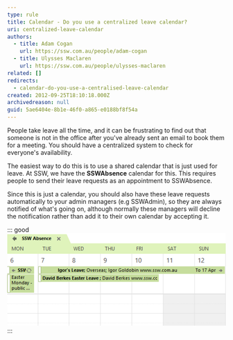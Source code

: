 ```yaml
---
type: rule
title: Calendar - Do you use a centralized leave calendar?
uri: centralized-leave-calendar
authors:
  - title: Adam Cogan
    url: https://ssw.com.au/people/adam-cogan
  - title: Ulysses Maclaren
    url: https://ssw.com.au/people/ulysses-maclaren
related: []
redirects: 
  - calendar-do-you-use-a-centralised-leave-calendar
created: 2012-09-25T18:10:18.000Z
archivedreason: null
guid: 5ae6404e-8b1e-46f0-a865-e0188bf8f54a
---
```

People take leave all the time, and it can be frustrating to find out that someone is not in the office after you've already sent an email to book them for a meeting.  You should have a centralized system to check for everyone's availability.

<!--endintro-->

The easiest way to do this is to use a shared calendar that is just used for leave. At SSW, we have the **SSWAbsence** calendar for this. This requires people to send their leave requests as an appointment to SSWAbsence.

Since this is just a calendar, you should also have these leave requests automatically to your admin managers (e.g SSWAdmin), so they are always notified of what's going on, although normally these managers will decline the notification rather than add it to their own calendar by accepting it.

::: good
![Figure: Good Example - See everyone's leave appointments in one place](/rules/centralized-leave-calendar/Leave.png)
:::

